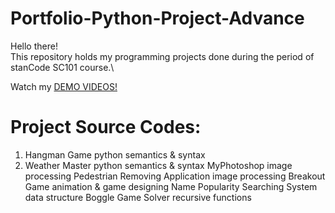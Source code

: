 # Portfolio-Python-Project-Advance
Hello there!\
This repository holds my programming projects done during the period of stanCode SC101 course.\

Watch my [DEMO VIDEOS!](https://drive.google.com/drive/folders/1Gi3bn9qPW_gR0ISyGzVPLd5Bztdvd7rF?fbclid=IwAR36BW3v_bHn-Idsh-0_ROSWLwrXOzoervZId25OOzH2LX4b6FCGDfULdDg)

# Project Source Codes:
1. Hangman Game
    python semantics & syntax
2. Weather Master
    python semantics & syntax
MyPhotoshop
image processing
Pedestrian Removing Application
image processing
Breakout Game
animation & game designing
Name Popularity Searching System
data structure
Boggle Game Solver
recursive functions
